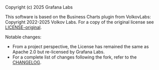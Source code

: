 Copyright (c) 2025 Grafana Labs

This software is based on the Business Charts plugin from VolkovLabs: Copyright 2022-2025 Volkov Labs. For a copy of the original license see [LICENSE-original](LICENSE-original).

Notable changes:
- From a project perspective, the License has remained the same as Apache 2.0 but re-licensed by Grafana Labs.
- For a complete list of changes following the fork, refer to the [CHANGELOG](CHANGELOG.md).
